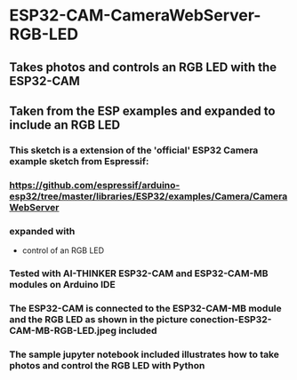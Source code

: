
# ESP32-CAM-CameraWebServer-RGB-LED

## Takes photos and controls an RGB LED with the ESP32-CAM 

## Taken from the ESP examples and expanded to include an RGB LED

### This sketch is a extension of the 'official' ESP32 Camera example sketch from Espressif:

### https://github.com/espressif/arduino-esp32/tree/master/libraries/ESP32/examples/Camera/CameraWebServer

### expanded with

* control of an RGB LED


### Tested with AI-THINKER ESP32-CAM and ESP32-CAM-MB modules on Arduino IDE

### The ESP32-CAM is connected to the ESP32-CAM-MB module and the RGB LED as shown in the picture conection-ESP32-CAM-MB-RGB-LED.jpeg included 

### The sample jupyter notebook included illustrates how to take photos and control the RGB LED with Python
